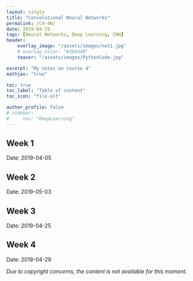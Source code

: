 ```yaml
---
layout: single
title: "Convolutional Neural Networks"
permalink: /C4-4W/
date: 2019-04-29
tags: [Neural Networks, Deep Learning, CNN]
header:
    overlay_image: "/assets/images/net1.jpg"
    # overlay_color: "#3B444B"
    teaser: "/assets/images/PythonCode.jpg"

excerpt: "My notes on course 4"
mathjax: "true"

toc: true
toc_label: "Table of content"
toc_icon: "file-alt"

author_profile: false
# sidebar:
#     nav: "DeepLearning"
---
```


## Week 1
Date: 2019-04-05


## Week 2
Date: 2019-05-03


## Week 3
Date: 2019-04-25


## Week 4
Date: 2019-04-29


*Due to copyright concerns, the content is not available for this moment.*